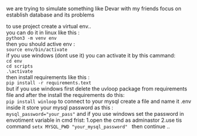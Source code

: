 we are trying to simulate something like Devar with my friends 
focus on establish database and its problems<br>

to use project create a virtual env.. <br>
you can do it in linux like this :<br>
`python3 -m venv env`<br>
then you should active env :<br>
`source env/bin/activate`<br>
if you use windows (dont use it) you can activate it by this cammand:<br>
`cd env`<br>
`cd scripts`<br>
`.\activate`<br>
then install requirements like this : <br>
`pip install -r requirements.text `<br>
but if you use windows first delete the uvloop package from requirements file and after the install the requirements do this: <br>
`pip install winloop`
to connect to your mysql create a file and name it .env 
inside it store your mysql password as this : <br>
`mysql_password="your_pass"`
and if you use windows set the password in envotiment variable in cmd frist:
1.open the cmd as adminastor
2.use tis command 
`setx MYSQL_PWD "your_mysql_password" `
then continue ..
